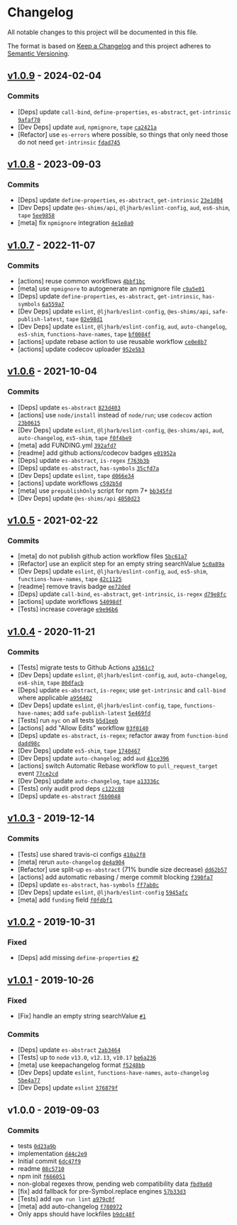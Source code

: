 # Changelog

All notable changes to this project will be documented in this file.

The format is based on [Keep a Changelog](https://keepachangelog.com/en/1.0.0/)
and this project adheres to [Semantic Versioning](https://semver.org/spec/v2.0.0.html).

## [v1.0.9](https://github.com/es-shims/String.prototype.replaceAll/compare/v1.0.8...v1.0.9) - 2024-02-04

### Commits

- [Deps] update `call-bind`, `define-properties`, `es-abstract`, `get-intrinsic` [`9afaf70`](https://github.com/es-shims/String.prototype.replaceAll/commit/9afaf709ff8d2d43378fc8772dfc1bc7e17a99c3)
- [Dev Deps] update `aud`, `npmignore`, `tape` [`ca2421a`](https://github.com/es-shims/String.prototype.replaceAll/commit/ca2421a9c7f3d62fac38d19066fb7a2e68de96bc)
- [Refactor] use `es-errors` where possible, so things that only need those do not need `get-intrinsic` [`fdad745`](https://github.com/es-shims/String.prototype.replaceAll/commit/fdad74599d52fab1745033767aa27772f60d846a)

## [v1.0.8](https://github.com/es-shims/String.prototype.replaceAll/compare/v1.0.7...v1.0.8) - 2023-09-03

### Commits

- [Deps] update `define-properties`, `es-abstract`, `get-intrinsic` [`23e1d04`](https://github.com/es-shims/String.prototype.replaceAll/commit/23e1d04429bbca36ae41050fdd4b8a188b9b9e1e)
- [Dev Deps] update `@es-shims/api`, `@ljharb/eslint-config`, `aud`, `es6-shim`, `tape` [`5ee9858`](https://github.com/es-shims/String.prototype.replaceAll/commit/5ee9858c60e0f354a70aebfd30013ac5dcac0da6)
- [meta] fix `npmignore` integration [`4e1e8a0`](https://github.com/es-shims/String.prototype.replaceAll/commit/4e1e8a0d4c844c24a31e5c4efbd381cddcfe4846)

## [v1.0.7](https://github.com/es-shims/String.prototype.replaceAll/compare/v1.0.6...v1.0.7) - 2022-11-07

### Commits

- [actions] reuse common workflows [`4bbf1bc`](https://github.com/es-shims/String.prototype.replaceAll/commit/4bbf1bc8d095ef7ee1c64300eb2c3b516efb8d41)
- [meta] use `npmignore` to autogenerate an npmignore file [`c9a5e01`](https://github.com/es-shims/String.prototype.replaceAll/commit/c9a5e0107cab4ec0c611e5ce0312dffe5805653d)
- [Deps] update `define-properties`, `es-abstract`, `get-intrinsic`, `has-symbols` [`6a559a7`](https://github.com/es-shims/String.prototype.replaceAll/commit/6a559a7ebd926c3756076a65bfdfb8dd50e62dbe)
- [Dev Deps] update `eslint`, `@ljharb/eslint-config`, `@es-shims/api`, `safe-publish-latest`, `tape` [`02e98d1`](https://github.com/es-shims/String.prototype.replaceAll/commit/02e98d1b9b8a170b6753e6e4004aea0ca841bc43)
- [Dev Deps] update `eslint`, `@ljharb/eslint-config`, `aud`, `auto-changelog`, `es5-shim`, `functions-have-names`, `tape` [`bf0084f`](https://github.com/es-shims/String.prototype.replaceAll/commit/bf0084fa414f9930a87f7e178a1cf2ca0f38c220)
- [actions] update rebase action to use reusable workflow [`ce0e8b7`](https://github.com/es-shims/String.prototype.replaceAll/commit/ce0e8b7f61220e12557e3997c1e30f5d4413c01d)
- [actions] update codecov uploader [`952e5b3`](https://github.com/es-shims/String.prototype.replaceAll/commit/952e5b3209e1b1ac0cad06e1385ae0e823fb4e01)

## [v1.0.6](https://github.com/es-shims/String.prototype.replaceAll/compare/v1.0.5...v1.0.6) - 2021-10-04

### Commits

- [Deps] update `es-abstract` [`823d403`](https://github.com/es-shims/String.prototype.replaceAll/commit/823d403d0226e0a6eee4426e9daabdc27ef287af)
- [actions] use `node/install` instead of `node/run`; use `codecov` action [`23b0615`](https://github.com/es-shims/String.prototype.replaceAll/commit/23b06153625f70ec9f11b7fec938d97aabd93304)
- [Dev Deps] update `eslint`, `@ljharb/eslint-config`, `@es-shims/api`, `aud`, `auto-changelog`, `es5-shim`, `tape` [`f0f4be9`](https://github.com/es-shims/String.prototype.replaceAll/commit/f0f4be9ea715eeb24e8f53e2666505198de4eca4)
- [meta] add FUNDING.yml [`392afd7`](https://github.com/es-shims/String.prototype.replaceAll/commit/392afd7c543da9da3da18302e16ac1152baac298)
- [readme] add github actions/codecov badges [`e01952a`](https://github.com/es-shims/String.prototype.replaceAll/commit/e01952adde43f1f9ef4a62fae110b0bd267902f3)
- [Deps] update `es-abstract`, `is-regex` [`f763b3b`](https://github.com/es-shims/String.prototype.replaceAll/commit/f763b3b221a16e378df4f0155e59dcf292adbe5c)
- [Deps] update `es-abstract`, `has-symbols` [`35cfd7a`](https://github.com/es-shims/String.prototype.replaceAll/commit/35cfd7a57236ea86a54aa8679c5c513d65f40be3)
- [Dev Deps] update `eslint`, `tape` [`d066e34`](https://github.com/es-shims/String.prototype.replaceAll/commit/d066e342cc87266cb933d48001ed0051e74aac5a)
- [actions] update workflows [`c592b5d`](https://github.com/es-shims/String.prototype.replaceAll/commit/c592b5d690ebcfc755aeab647914817faaab5703)
- [meta] use `prepublishOnly` script for npm 7+ [`bb345fd`](https://github.com/es-shims/String.prototype.replaceAll/commit/bb345fd8b2f9a4f6a0a494f2ec07da5b69cd0811)
- [Dev Deps] update `@es-shims/api` [`4050d23`](https://github.com/es-shims/String.prototype.replaceAll/commit/4050d237e6bc4123c1dda4efc925334521d75ea7)

## [v1.0.5](https://github.com/es-shims/String.prototype.replaceAll/compare/v1.0.4...v1.0.5) - 2021-02-22

### Commits

- [meta] do not publish github action workflow files [`5bc61a7`](https://github.com/es-shims/String.prototype.replaceAll/commit/5bc61a7765dc78afd3a63b66321dd45a14b2b717)
- [Refactor] use an explicit step for an empty string searchValue [`5c0a89a`](https://github.com/es-shims/String.prototype.replaceAll/commit/5c0a89afdeb3ef722fc81e5a83ee0768ad88b3fa)
- [Dev Deps] update `eslint`, `@ljharb/eslint-config`, `aud`, `es5-shim`, `functions-have-names`, `tape` [`42c1125`](https://github.com/es-shims/String.prototype.replaceAll/commit/42c1125240eea2b2b9f3d49c3de765dee36d1758)
- [readme] remove travis badge [`ee72ded`](https://github.com/es-shims/String.prototype.replaceAll/commit/ee72dede50a46c03c1e6634fcb0e01f5fe1474f1)
- [Deps] update `call-bind`, `es-abstract`, `get-intrinsic`, `is-regex` [`d79e8fc`](https://github.com/es-shims/String.prototype.replaceAll/commit/d79e8fcab0e82d28d27934c47a84134831d4de00)
- [actions] update workflows [`54098df`](https://github.com/es-shims/String.prototype.replaceAll/commit/54098df89d03c5f91d23427ea9bc530012668f4e)
- [Tests] increase coverage [`e9e96b6`](https://github.com/es-shims/String.prototype.replaceAll/commit/e9e96b6355c9416a2fc48d98ade934996ce8fb33)

## [v1.0.4](https://github.com/es-shims/String.prototype.replaceAll/compare/v1.0.3...v1.0.4) - 2020-11-21

### Commits

- [Tests] migrate tests to Github Actions [`a3561c7`](https://github.com/es-shims/String.prototype.replaceAll/commit/a3561c7bcbe2e88bbd5d0d648f7ffb79634fad78)
- [Dev Deps] update `eslint`, `@ljharb/eslint-config`, `aud`, `auto-changelog`, `es6-shim`, `tape` [`80dfacb`](https://github.com/es-shims/String.prototype.replaceAll/commit/80dfacb9694d9227d8c59138cf908c5909001d86)
- [Deps] update `es-abstract`, `is-regex`; use `get-intrinsic` and `call-bind` where applicable [`a956402`](https://github.com/es-shims/String.prototype.replaceAll/commit/a956402c4f9ee6127962acea0ac86d9e9a8531d5)
- [Dev Deps] update `eslint`, `@ljharb/eslint-config`, `tape`, `functions-have-names`; add `safe-publish-latest` [`5e469fd`](https://github.com/es-shims/String.prototype.replaceAll/commit/5e469fda0c48702efc3f816e4be8bdf99cf44ee6)
- [Tests] run `nyc` on all tests [`b5d1eeb`](https://github.com/es-shims/String.prototype.replaceAll/commit/b5d1eebe06414a87b49d01b61755dee8f628685e)
- [actions] add "Allow Edits" workflow [`03f0140`](https://github.com/es-shims/String.prototype.replaceAll/commit/03f0140a2c6a64e8c6c10a06eaedaadf980dc700)
- [Deps] update `es-abstract`, `is-regex`; refactor away from `function-bind` [`dadd98c`](https://github.com/es-shims/String.prototype.replaceAll/commit/dadd98c7b156f9572123520416ee3d73081d16de)
- [Dev Deps] update `es5-shim`, `tape` [`1740467`](https://github.com/es-shims/String.prototype.replaceAll/commit/174046765a0ae2e55eb9eae0f6564f58cefa62e7)
- [Dev Deps] update `auto-changelog`; add `aud` [`41ce396`](https://github.com/es-shims/String.prototype.replaceAll/commit/41ce39649906b98522226fc27ffbc5fa876b1f6e)
- [actions] switch Automatic Rebase workflow to `pull_request_target` event [`77ce2cd`](https://github.com/es-shims/String.prototype.replaceAll/commit/77ce2cd20f0f1b4d5f1ca94c826b11b083fac16f)
- [Dev Deps] update `auto-changelog`, `tape` [`a13336c`](https://github.com/es-shims/String.prototype.replaceAll/commit/a13336c38bb6c35c68a49bac90e34dd0c41bdd66)
- [Tests] only audit prod deps [`c122c88`](https://github.com/es-shims/String.prototype.replaceAll/commit/c122c885a34af4da75f414f7aeb10e2ab0601b51)
- [Deps] update `es-abstract` [`f6b0048`](https://github.com/es-shims/String.prototype.replaceAll/commit/f6b0048e5e1371ee2e599bc25952cdfec8b94445)

## [v1.0.3](https://github.com/es-shims/String.prototype.replaceAll/compare/v1.0.2...v1.0.3) - 2019-12-14

### Commits

- [Tests] use shared travis-ci configs [`410a2f8`](https://github.com/es-shims/String.prototype.replaceAll/commit/410a2f88ae5ab038f58fa77d00760a0d74257b99)
- [meta] rerun `auto-changelog` [`de4a904`](https://github.com/es-shims/String.prototype.replaceAll/commit/de4a904e8d530091db510b31598c46da71bd12f1)
- [Refactor] use split-up `es-abstract` (71% bundle size decrease) [`dd62b57`](https://github.com/es-shims/String.prototype.replaceAll/commit/dd62b57c7f51147ac13b401c86bd47f9a16ee767)
- [actions] add automatic rebasing / merge commit blocking [`f390fa7`](https://github.com/es-shims/String.prototype.replaceAll/commit/f390fa70f019a290f6be9b2daa9f38895a0f13f4)
- [Deps] update `es-abstract`, `has-symbols` [`ff7ab0c`](https://github.com/es-shims/String.prototype.replaceAll/commit/ff7ab0c7ec18f3eca5cdcc6e49d54e61be453dc5)
- [Dev Deps] update `eslint`, `@ljharb/eslint-config` [`5945afc`](https://github.com/es-shims/String.prototype.replaceAll/commit/5945afccb80b8b4750f8b2b9173c1265a53846d1)
- [meta] add `funding` field [`f0fdbf1`](https://github.com/es-shims/String.prototype.replaceAll/commit/f0fdbf1f23b8f474c0e427a565be37c62faf07cd)

## [v1.0.2](https://github.com/es-shims/String.prototype.replaceAll/compare/v1.0.1...v1.0.2) - 2019-10-31

### Fixed

- [Deps] add missing `define-properties` [`#2`](https://github.com/es-shims/String.prototype.replaceAll/issues/2)

## [v1.0.1](https://github.com/es-shims/String.prototype.replaceAll/compare/v1.0.0...v1.0.1) - 2019-10-26

### Fixed

- [Fix] handle an empty string searchValue [`#1`](https://github.com/es-shims/String.prototype.replaceAll/issues/1)

### Commits

- [Deps] update `es-abstract` [`2ab3464`](https://github.com/es-shims/String.prototype.replaceAll/commit/2ab346486859f0f1448f53547740df5274af00c5)
- [Tests] up to `node` `v13.0`, `v12.13`, `v10.17` [`be6a236`](https://github.com/es-shims/String.prototype.replaceAll/commit/be6a2366fd8f57a87af8aaa98ef6b72d66852392)
- [meta] use keepachangelog format [`f5248bb`](https://github.com/es-shims/String.prototype.replaceAll/commit/f5248bb1aea82b6d9c3ca9d250f1b45d540b3d0f)
- [Dev Deps] update `eslint`, `functions-have-names`, `auto-changelog` [`5be4a77`](https://github.com/es-shims/String.prototype.replaceAll/commit/5be4a77a7cf593055f57b8a50147e5868f922f27)
- [Dev Deps] update `eslint` [`376879f`](https://github.com/es-shims/String.prototype.replaceAll/commit/376879f87bd75b1939620bf866af35b15582ad5c)

## v1.0.0 - 2019-09-03

### Commits

- tests [`0d23a9b`](https://github.com/es-shims/String.prototype.replaceAll/commit/0d23a9b46f4c0d10f4fe41fcf644e729b73dccf8)
- implementation [`d44c2e9`](https://github.com/es-shims/String.prototype.replaceAll/commit/d44c2e96b823997c669879a6f7de1ac894a35634)
- Initial commit [`6dc47f9`](https://github.com/es-shims/String.prototype.replaceAll/commit/6dc47f9a516f4881b451129936c3275168cf5405)
- readme [`08c5710`](https://github.com/es-shims/String.prototype.replaceAll/commit/08c571056a42d9820f403035796e74172e68ca3d)
- npm init [`f666051`](https://github.com/es-shims/String.prototype.replaceAll/commit/f666051cb7d2d3392d2ba30dfad952048ff47d5b)
- non-global regexes throw, pending web compatibility data [`fbd9a60`](https://github.com/es-shims/String.prototype.replaceAll/commit/fbd9a60c929575111721f9c71d5638804614ba21)
- [fix] add fallback for pre-Symbol.replace engines [`57b33d3`](https://github.com/es-shims/String.prototype.replaceAll/commit/57b33d3dbb8348f2b9e83a652a1771c447e953e8)
- [Tests] add `npm run lint` [`a979c0f`](https://github.com/es-shims/String.prototype.replaceAll/commit/a979c0fc27735abb3a710ae80be5c5c564a5d1fe)
- [meta] add auto-changelog [`f780972`](https://github.com/es-shims/String.prototype.replaceAll/commit/f78097211dcc9a22f805f4198026ee87a41d14e1)
- Only apps should have lockfiles [`b9dc48f`](https://github.com/es-shims/String.prototype.replaceAll/commit/b9dc48f43711a8d38515aeafdd0ffc6a985465bc)
